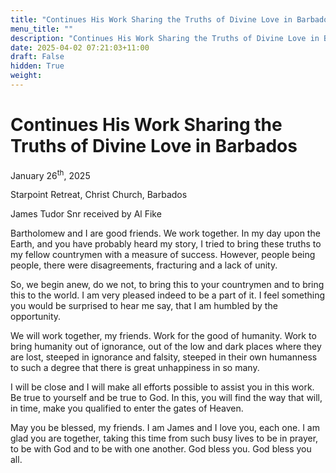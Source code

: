 ```yaml
---
title: "Continues His Work Sharing the Truths of Divine Love in Barbados"
menu_title: ""
description: "Continues His Work Sharing the Truths of Divine Love in Barbados"
date: 2025-04-02 07:21:03+11:00
draft: False
hidden: True
weight:
---
```

# Continues His Work Sharing the Truths of Divine Love in Barbados

January 26<sup>th</sup>, 2025

Starpoint Retreat, Christ Church, Barbados

James Tudor Snr received by Al Fike

Bartholomew and I are good friends. We work together. In my day upon the Earth, and you have probably heard my story, I tried to bring these truths to my fellow countrymen with a measure of success. However, people being people, there were disagreements, fracturing and a lack of unity.

So, we begin anew, do we not, to bring this to your countrymen and to bring this to the world. I am very pleased indeed to be a part of it. I feel something you would be surprised to hear me say, that I am humbled by the opportunity.

We will work together, my friends. Work for the good of humanity. Work to bring humanity out of ignorance, out of the low and dark places where they are lost, steeped in ignorance and falsity, steeped in their own humanness to such a degree that there is great unhappiness in so many.

I will be close and I will make all efforts possible to assist you in this work. Be true to yourself and be true to God. In this, you will find the way that will, in time, make you qualified to enter the gates of Heaven.

May you be blessed, my friends. I am James and I love you, each one. I am glad you are together, taking this time from such busy lives to be in prayer, to be with God and to be with one another. God bless you. God bless you all.
